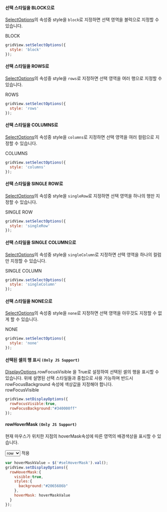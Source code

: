 #### 선택 스타일을 BLOCK으로

[SelectOptions](http://help.realgrid.com/api/types/SelectOptions/)의 속성중 style을 `block`로 지정하면 선택 영역을 블럭으로 지정할 수 있습니다.  

<a class="btn primary small round lowercase" id="btnSetBlock">BLOCK</a>

```js
gridView.setSelectOptions({
  style: 'block'
});
```

#### 선택 스타일을 ROWS로

[SelectOptions](http://help.realgrid.com/api/types/SelectOptions/)의 속성중 style을 `rows`로 지정하면 선택 영역을 여러 행으로 지정할 수 있습니다.  

<a class="btn primary small round lowercase" id="btnSetRows">ROWS</a>

```js
gridView.setSelectOptions({
  style: 'rows'
});
```

#### 선택 스타일을 COLUMNS로

[SelectOptions](http://help.realgrid.com/api/types/SelectOptions/)의 속성중 style을 `columns`로 지정하면 선택 영역을 여러 컬럼으로 지정할 수 있습니다.  

<a class="btn primary small round lowercase" id="btnSetColumns">COLUMNS</a>

```js
gridView.setSelectOptions({
  style: 'columns'
});
```

#### 선택 스타일을 SINGLE ROW로

[SelectOptions](http://help.realgrid.com/api/types/SelectOptions/)의 속성중 style을 `singleRow`로 지정하면 선택 영역을 하나의 행만 지정할 수 있습니다.  

<a class="btn primary small round lowercase" id="btnSetSingleRow">SINGLE ROW</a>

```js
gridView.setSelectOptions({
  style: 'singleRow'
});
```

#### 선택 스타일을 SINGLE COLUMN으로

[SelectOptions](http://help.realgrid.com/api/types/SelectOptions/)의 속성중 style을 `singleColumn`로 지정하면 선택 영역을 하나의 컬럼만 지정할 수 있습니다.  

<a class="btn primary small round lowercase" id="btnSetSingleColumn">SINGLE COLUMN</a>

```js
gridView.setSelectOptions({
  style: 'singleColumn'
});
```

#### 선택 스타일을 NONE으로

[SelectOptions](http://help.realgrid.com/api/types/SelectOptions/)의 속성중 style을 `none`로 지정하면 선택 영역을 아무것도 지정할 수 없게 할 수 있습니다.  

<a class="btn primary small round lowercase" id="btnSetNone">NONE</a>

```js
gridView.setSelectOptions({
  style: 'none'
});
```

#### 선택된 셀의 행 표시 `(Only JS Support)`

[DisplayOptions](http://help.realgrid.com/api/types/DisplayOptions/).rowFocusVisible 을 True로 설정하여 선택된 셀의 행을 표시할 수 있습니다. 위에 설명된 선택 스타일들과 중첩으로 사용 가능하며 반드시 rowFocusBackground 속성에 색상값을 지정해야 합니다.  
<a class="btn primary small round lowercase" id="btnSetRowFocusVisible">rowFocusVisible</a>

```js
gridView.setDisplayOptions({
  rowFocusVisible:true, 
  rowFocusBackground:"#340000ff"
});
```

#### rowHoverMask `(Only JS Support)`

현재 마우스가 위치한 지점의 hoverMask속성에 따른 영역의 배경색상을 표시할 수 있습니다.    

<select id="selHoverMask">
  <option selected="selected" value="row">row</option>
  <option value="data">data</option>
  <option value="cell">cell</option>
  <option value="fill">fill</option>
</select>
<a class="btn primary small round lowercase" id="btnSetRowHoverMask">적용</a>

```js
var hoverMaskValue = $('#selHoverMask').val();
gridView.setDisplayOptions({
  rowHoverMask:{
    visible:true,
    styles:{
      background:"#2065686b"
    },
    hoverMask: hoverMaskValue
  }
});
```

<script>
  $('#btnSetBlock').click(function() {
    gridView.setSelectOptions({
      style: 'block'
    });
  });

  $('#btnSetNone').click(function() {
    gridView.setSelectOptions({
      style: 'none'
    });
  });


  $('#btnSetRows').click(function() {
    gridView.setSelectOptions({
      style: 'rows'
    });
  });


  $('#btnSetColumns').click(function() {
    gridView.setSelectOptions({
      style: 'columns'
    });
  });

  $('#btnSetSingleRow').click(function() {
    gridView.setSelectOptions({
      style: 'singleRow'
    });
  });

  $('#btnSetSingleColumn').click(function() {
    gridView.setSelectOptions({
      style: 'singleColumn'
    });
  });

  $('#btnSetRowFocusVisible').click(function() {
    gridView.setDisplayOptions({
      rowFocusVisible:true, 
      rowFocusBackground:"#340000ff"
    });
  });

  $('#btnSetRowHoverMask').click(function() {
    var hoverMaskValue = $('#selHoverMask').val();
    gridView.setDisplayOptions({
      rowHoverMask:{
        visible:true,
        styles:{
          background:"#2065686b"
        },
        hoverMask: hoverMaskValue
      }
    });
  });
</script>
